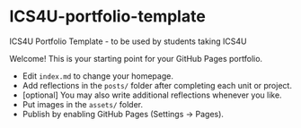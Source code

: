 # ICS4U-portfolio-template
ICS4U Portfolio Template - to be used by students taking ICS4U

Welcome! This is your starting point for your GitHub Pages portfolio.  

- Edit `index.md` to change your homepage.  
- Add reflections in the `posts/` folder after completing each unit or project.
- [optional] You may also write additional reflections whenever you like.
- Put images in the `assets/` folder.  
- Publish by enabling GitHub Pages (Settings → Pages).  

